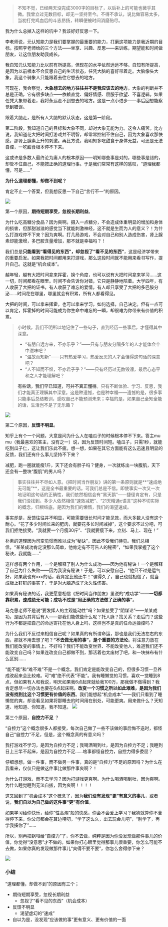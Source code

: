 >不知不觉，已经两天没完成3000字的目标了，以后补上的可能也微乎其微。我曾立过无数目标，却无一坚持至今。不得不承认，说比做容易太多，当初打完鸡血后的斗志昂扬，转瞬便被时间消磨殆尽。

我为什么总掉入这样的坑中？我该好好反思一下。

李老师说，元认知能力是我们要掌握的最重要的能力，打磨这项能力是我近期的目标。按照李老师给的三个方法——坐享、兴趣、反思——来训练，期望能和时间做朋友，让这位朋友助我成长。

我自知元认知能力比以前有所提高，但现在的水平依然远远不够。自知有所提高，是因为以前根本不会反思自己的生活状态，任凭大脑的喜好带着走。大脑像头大象，我这个骑象人只能跟着去往它想去的地方。

可现在，我会察觉，**大象想去的地方往往并不是我应该去的地方**。大象的判断并不总是正确，它有很多缺点——依赖直觉、偏好情感、屈服于欲望、不喜逻辑。如果任凭大象带着走，我将永远走不到想去的地方。这是一点小进步——事后回想能察觉到错误。

跟着大脑走，是所有人大脑的默认状态，这是第一阶段。

第二阶段，我知道自己的目标和大象不同，却对大象无能为力。这令人痛苦。比方说，我知道花大把时间打游戏并不明智，却常常控制不住自己，因为大象喜欢那快感，那肾上腺素上升的刺激。再比方说，我明知多吃甜食于身体无益，可还是无法自控，一吃甜食根本停不下来。

这或许是多数人最终沦为庸人的根本原因——明知哪些事是对的，哪些事是错的，却管不住自己，不能按正确的道理行事。于是我们常常有这样的感叹，“道理我都懂，可是……”

**为什么道理都懂，却做不到呢？**

肯定不止一个答案，但我想反思一下自己“言行不一”的原因。

![](http://upload-images.jianshu.io/upload_images/197369-1b3047486f9b64ef.png?imageMogr2/auto-orient/strip%7CimageView2/2/w/1240)

第一个原因，**期待短期享受，忽视长期利益**。

为什么吃高糖分食品？因为爽啊。摄入一点糖分，不会造成体重明显的增加和身体的损害，但那甜滋滋的感觉当下就能刺激神经，这不就是生而为人的意义？！为什么打游戏停不下来？因为爽啊。打几局游戏，不会对自己和别人造成伤害，肾上腺素却能激增，多巴胺含量增加，那不就是幸福吗？！

我们总是**只能看到“看得见的东西”，却忽视了“看不见的东西”**，这是经济学带来的重要启发。如果我把时间都用来打游戏，那么这段时间就不能用来看书写作，提升自己。这就是“机会成本”。

越年轻，越有大把时间拿来挥霍，换个角度，也可以说有大把时间拿来学习……这一切，时间都看在眼里。时间不会告诉你对错，它只是静静地陪着。大学四年，有人收获了大把的证书，有人收获了难忘的爱情，有人却只享受了大把的多巴胺分泌……时间花在哪里，哪里就会有积累，所有人都看得见。

大把的时间，可以拿来挥霍，也可以拿来学习，如何选择，自己决定。但有一点可以肯定，挥霍掉的时间可能成为你生命中难忘的一瞬，却很难为你带来有价值的积累。

> 小时候，我们不明所以地记住了一些句子，直到经历一些事后，才懂得其中深意。
>
> - “有朋自远方来，不亦乐乎？”——只有与朋友分隔多年的人才能体会个中滋味吧？
> - “温故而知新”——只有热爱学习，热爱反思的人才会懂得这句话的深意吧？
> - “人不知而不愠，不亦君子乎？”——只有经历过无数毁谤，最后心态平和之人才能理解吧？
>
> **有些话，我们早已知道，可并不真正懂得**。只有不断体验、学习、反思，我们才能真正理解其中深意。这是种遗憾，也是种幸福——遗憾的是，很多事只能事后总结教训，感叹自己不能预测未来；幸福的是，如果自己全知全能的话，生活岂不是了无乐趣？

![](http://upload-images.jianshu.io/upload_images/197369-1b3047486f9b64ef.png?imageMogr2/auto-orient/strip%7CimageView2/2/w/1240)

第二个原因，**反馈不明显**。

知乎上有个一个问题，大意是问为什么人在嗑瓜子的时候根本停不下来。答主mu mu（我最喜欢的答主，没有之一）说，因为反馈时间短。嗑瓜子，只需1秒，就能吃到瓜子仁，这让我们乐此不疲。想一想，如果在其它方面能有这么迅速且明显的反馈，我们还有什么事儿坚持不下来？

减肥，跑一圈就能瘦1斤，天下还会有胖子吗？健身，一次就练出一块腹肌，天下还会有一整块“腹肌”的男人吗？

> 事实往往并不尽如人意。《把时间当作朋友》讲的第一条原则就是**“速成绝无可能”**，这是全书最重要的话。可我们总是不信。即使事实一次又一次地证明这句话的正确性，我们依然相信会有“黑天鹅”——捷径肯定有，只是我们没找到。多少人依然相信“速效减肥”、“21天精通c语言”这种不切实际的概念，归根结底，是因为我们的懒惰，我们的渴望速成。

事实却是，反馈往往并不明显，可能需要很长时间才能见效，而大多数人没有这个耐心。“花了多少时间长来的肥肉，就要花多长时间减掉”，这个要求不过分吧，可我们拒绝接受。“我就要一个月瘦30斤”、“我就要瘦下来，立刻、马上、现在！”

朴素的道理因为司空见惯而难以成为“秘诀”，因此不受我们待见。我们总相信，“某某成功肯定没那么简单，他肯定有不可告人的秘密”，“如果我掌握了这个秘诀，我就能……”

这样想有两个作用，一个是解释了别人为什么成功——因为他有秘诀！一个是解释了自己为什么失败——因为我没有秘诀！于是，可以安慰自己，“他只不过是运气好，如果我也有xxx的话，我肯定比他还牛！”骗得久了，自己也就相信了，就当成板上钉钉的事实了，于是对大脑造成了永久性伤害。

如果真有秘诀的话，我更愿意相信《把时间当作朋友》里说的“成功学”——**一切都靠积累，速成绝无可能；成功不过是“用正确的方法做了正确的事”**。

马克思老师不是说“要发挥人的主观能动性”吗？如果接受了“阴谋论”——某某成功，是因为其背后有人——那我们能做些什么呢？托人脉？找关系？走后门？这些行为不都是把自己的命运寄托在他人身上吗，这样岂不是真的任命运操控吗？

为什么我们不反过来相信自己呢？如果真的有所谓命运，那也是我们无法左右的东西，那就不用去想了吧？**“不去做无用的事”，是个重要的方法论**。将注意力放在我们能改变的事情上，不好吗？我们不能改变世界、不能改变他人，难道我们还不能改变自己吗？如果连改变自己都做不到，那活着也太废材了吧，和一块抹布有什么区别……

“能不能”和“难不难”不是一个概念。我们肯定是能改变自己的，但很多习惯一旦养成改起来会比较难。可“难”绝不代表“不能”。我有睡懒觉的习惯，喜欢一觉睡到8点，但如果有人和我说，明天如果我6点起床就给我100万，那我做不做得到？我肯定想尽一切办法也要在6点起床啊。**改变一个习惯之所以如此艰难，是因为我们没有找到比这个习惯更有价值的东西**。我们能想起“机会成本”——我们只看到了睡懒觉的爽，却没看见如果将那睡去的时间用在别处，可能更爽。用来做什么？天知道、地知道、你知道，我不知道。
![](http://upload-images.jianshu.io/upload_images/197369-1b3047486f9b64ef.png?imageMogr2/auto-orient/strip%7CimageView2/2/w/1240)

​第三个原因，**自控力不足** ？

“自控力”这个概念很多人都接受，每次自己做了一些不该做的事后悔不迭时，都怪自己“自控力”不足，但是，这个概念真的有意义吗？

我打游戏不学习，是因为自控力不足；我喝酒喝到吐，是因为自控力不足；我睡到日上三竿不起床，是因为自控力不足……啥事都怪自控力，自控力得多委屈？

仔细想想，做一件事，而不做另一件事，真的是“自控力”不足的原因吗？为什么在我看来，仅仅只是做这件事比做那件事爽啊？！

为什么打游戏，而不去学习？因为打游戏更爽啊。为什么喝酒喝到吐，因为爽啊。为什么睡觉睡到无法自拔，因为爽啊！！！！

这又回到了“机会成本”这个概念了，因为**我们没有发现“更”有意义的事儿**，或者说，**我们自以为自己做的这件事“更”有价值**。

如果学习给你快乐，给你“性高潮”般的快感，你会不会爱上学习？我猜就算你不舍得停下来，你父母都会在耳边唠叨，“学了这么久，出去玩会儿吧”，“别学了，再学我揍你了”……

所以，别再把锅甩给“自控力”了，你不去做，纯粹是因为你没发现做那件事儿的价值，你觉得“没意思”才不做的。如果你打心眼里觉得那事儿很重要，你怎么可能不去做，如果你真的发现做那件事儿“爽得不要不要”，你怎么舍得停下来？

![](http://upload-images.jianshu.io/upload_images/197369-538de4c15c832c8c.png?imageMogr2/auto-orient/strip%7CimageView2/2/w/1240)
### 小结

“道理都懂，却做不到”的原因有三个；

- 期待短期享受，忽视长期利益
  - 忽视了“看不见的东西”（机会成本）
- 反馈不明显
  - 渴望虚幻的“速成”
- 自以为是，没发现“应该做的事”更有意义、更有价值的一面
